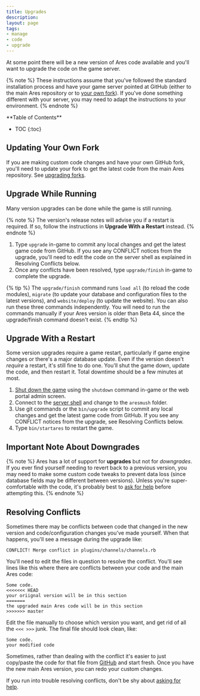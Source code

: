 ```yaml
---
title: Upgrades
description:
layout: page
tags: 
- manage
- code
- upgrade
---
```


At some point there will be a new version of Ares code available and you'll want to upgrade the code on the game server.

{% note %} 
These instructions assume that you've followed the standard installation process and have your game server pointed at GitHub (either to the main Ares repository or to [your own fork](/tutorials/code/git.html)).  If you've done something different with your server, you may need to adapt the instructions to your environment.
{% endnote %}
 
<div id="inline_toc" markdown="1">
**Table of Contents**

* TOC
{:toc}
</div>

## Updating Your Own Fork

If you are making custom code changes and have your own GitHub fork, you'll need to update your fork to get the latest code from the main Ares repository. See [upgrading forks](/tutorials/code/git.html#upgrade).

## Upgrade While Running

Many version upgrades can be done while the game is still running.

{% note %} 
The version's release notes will advise you if a restart is required.  If so, follow the instructions in **Upgrade With a Restart** instead.
{% endnote %}

1. Type `upgrade` in-game to commit any local changes and get the latest game code from GitHub.  If you see any CONFLICT notices from the upgrade, you'll need to edit the code on the server shell as explained in Resolving Conflicts below.
2. Once any conflicts have been resolved, type `upgrade/finish` in-game to complete the upgrade.

{% tip %}
The `upgrade/finish` command runs `load all` (to reload the code modules), `migrate` (to update your database and configuration files to the latest versions), and `website/deploy` (to update the website).  You can also run these three commands independently.  You will need to run the commands manually if your Ares version is older than Beta 44, since the upgrade/finish command doesn't exist.
{% endtip %}

## Upgrade With a Restart

Some version upgrades require a game restart, particularly if game engine changes or there's a major database update.  Even if the version doesn't *require* a restart, it's still fine to do one.  You'll shut the game down, update the code, and then restart it.  Total downtime should be a few minutes at most.

1. [Shut down the game](/tutorials/manage/shutdown.html) using the `shutdown` command in-game or the web portal admin screen.
2. Connect to the [server shell](/tutorials/install/server-shell.html) and change to the `aresmush` folder.
3. Use git commands or the `bin/upgrade` script to commit any local changes and get the latest game code from GitHub.  If you see any CONFLICT notices from the upgrade, see Resolving Conflicts below.
4. Type `bin/startares` to restart the game.


## Important Note About Downgrades

{% note %} 
Ares has a lot of support for **upgrades** but not for *downgrades*.  If you ever find yourself needing to revert back to a previous version, you may need to make some custom code tweaks to prevent data loss (since database fields may be different between versions).  Unless you're super-comfortable with the code, it's probably best to [ask for help](/feedback.html) before attempting this. 
{% endnote %}


## Resolving Conflicts

Sometimes there may be conflicts between code that changed in the new version and code/configuration changes you've made yourself.  When that happens, you'll see a message during the upgrade like:

    CONFLICT! Merge conflict in plugins/channels/channels.rb

You'll need to edit the files in question to resolve the conflict.  You'll see lines like this where there are conflicts between your code and the main Ares code:

    Some code.
    <<<<<<< HEAD
    your oriignal version will be in this section
    =======
    the upgraded main Ares code will be in this section
    >>>>>>> master

Edit the file manually to choose which version you want, and get rid of all the `<<< >>>` junk.  The final file should look clean, like:

    Some code.
    your modified code

Sometimes, rather than dealing with the conflict it's easier to just copy/paste the code for that file from [GitHub](http://github.com/aresmush/aresmush) and start fresh.  Once you have the new main Ares version, you can redo your custom changes.

If you run into trouble resolving conflicts, don't be shy about [asking for help](/feedback.html).